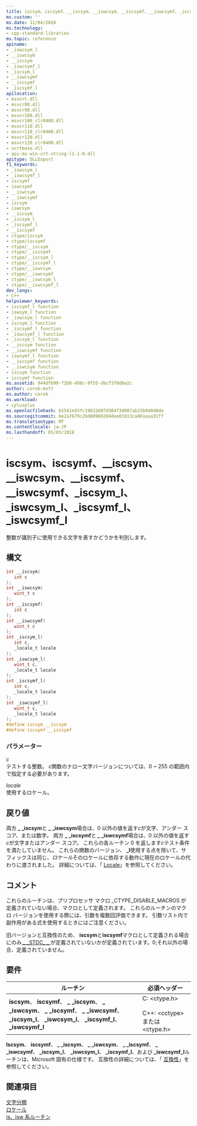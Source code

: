 ```yaml
---
title: iscsym、iscsymf、__iscsym、__iswcsym、__iscsymf、__iswcsymf、_iscsym_l、_iswcsym_l、_iscsymf_l、_iswcsymf_l | Microsoft Docs
ms.custom: ''
ms.date: 11/04/2016
ms.technology:
- cpp-standard-libraries
ms.topic: reference
apiname:
- _iswcsym_l
- __iswcsym
- __iscsym
- _iswcsymf_l
- _iscsym_l
- __iswcsymf
- __iscsymf
- _iscsymf_l
apilocation:
- msvcrt.dll
- msvcr80.dll
- msvcr90.dll
- msvcr100.dll
- msvcr100_clr0400.dll
- msvcr110.dll
- msvcr110_clr0400.dll
- msvcr120.dll
- msvcr120_clr0400.dll
- ucrtbase.dll
- api-ms-win-crt-string-l1-1-0.dll
apitype: DLLExport
f1_keywords:
- _iswcsym_l
- _iswcsymf_l
- iscsymf
- iswcsymf
- __iswcsym
- __iswcsymf
- iscsym
- iswcsym
- __iscsym
- _iscsym_l
- _iscsymf_l
- __iscsymf
- ctype/iscsym
- ctype/iscsymf
- ctype/__iscsym
- ctype/__iscsymf
- ctype/__iscsym_l
- ctype/__iscsymf_l
- ctype/__iswcsym
- ctype/__iswcsymf
- ctype/__iswcsym_l
- ctype/__iswcsymf_l
dev_langs:
- C++
helpviewer_keywords:
- iscsymf_l function
- iswsym_l function
- _iswcsym_l function
- iscsym_l function
- _iscsymf_l function
- _iswcsymf_l function
- _iscsym_l function
- __iscsym function
- __iswcsymf function
- iswsymf_l function
- __iscsymf function
- __iswcsym function
- iscsym function
- iscsymf function
ms.assetid: 944dfb99-f2b8-498c-9f55-dbcf370d0a2c
author: corob-msft
ms.author: corob
ms.workload:
- cplusplus
ms.openlocfilehash: b1561e93fc19832607d304f3d087ab33b04040de
ms.sourcegitcommit: be2a7679c2bd80968204dee03d13ca961eaa31ff
ms.translationtype: MT
ms.contentlocale: ja-JP
ms.lasthandoff: 05/03/2018
---
```

# <a name="iscsym-iscsymf-iscsym-iswcsym-iscsymf-iswcsymf-iscsyml-iswcsyml-iscsymfl-iswcsymfl"></a>iscsym、iscsymf、__iscsym、__iswcsym、__iscsymf、__iswcsymf、_iscsym_l、_iswcsym_l、_iscsymf_l、_iswcsymf_l

整数が識別子に使用できる文字を表すかどうかを判別します。

## <a name="syntax"></a>構文

```C
int __iscsym(
   int c
);
int __iswcsym(
   wint_t c
);
int __iscsymf(
   int c
);
int __iswcsymf(
   wint_t c
);
int _iscsym_l(
   int c,
   _locale_t locale
);
int _iswcsym_l(
   wint_t c,
   _locale_t locale
);
int _iscsymf_l(
   int c,
   _locale_t locale
);
int _iswcsymf_l(
   wint_t c,
   _locale_t locale
);
#define iscsym __iscsym
#define iscsymf __iscsymf
```

### <a name="parameters"></a>パラメーター

*c*<br/>
テストする整数。 *c*関数のナロー文字バージョンについては、0 ~ 255 の範囲内で指定する必要があります。

*locale*<br/>
使用するロケール。

## <a name="return-value"></a>戻り値

両方 **_ _iscsym**と **_ _iswcsym**場合は、0 以外の値を返す*c*が文字、アンダー スコア、または数字。 両方 **_ _iscsymf**と **_ _iswcsymf**場合は、0 以外の値を返す*c*が文字またはアンダー スコア。 これらの各ルーチン 0 を返します*c*テスト条件を満たしていません。 これらの関数のバージョン、 **_l**使用する点を除いて、サフィックスは同じ、*ロケール*そのロケールに依存する動作に現在のロケールの代わりに渡されました。 詳細については、「 [Locale](../../c-runtime-library/locale.md)」を参照してください。

## <a name="remarks"></a>コメント

これらのルーチンは、プリプロセッサ マクロ _CTYPE_DISABLE_MACROS が定義されていない場合、マクロとして定義されます。 これらのルーチンのマクロ バージョンを使用する際には、引数を複数回評価できます。 引数リスト内で副作用がある式を使用するときにはご注意ください。

旧バージョンと互換性のため、 **iscsym**と**iscsymf**マクロとして定義される場合にのみ[ &#95; &#95;STDC&#95; &#95; ](../../preprocessor/predefined-macros.md)が定義されていないかが定義されています。0;それ以外の場合、定義されていません。

## <a name="requirements"></a>要件

|ルーチン|必須ヘッダー|
|-------------|---------------------|
|**iscsym**、 **iscsymf**、 **_ _iscsym**、 **_ _iswcsym**、 **_ _iscsymf**、 **_ _iswcsymf**、 **_iscsym_l**、 **_iswcsym_l**、 **_iscsymf_l**、 **_iswcsymf_l**|C: \<ctype.h><br /><br /> C++: \<cctype> または \<ctype.h>|

**Iscsym**、 **iscsymf**、 **_ _iscsym**、 **_ _iswcsym**、 **_ _iscsymf**、 **_ _iswcsymf**、 **_iscsym_l**、 **_iswcsym_l**、 **_iscsymf_l**、および **_iswcsymf_l**ルーチンは、Microsoft 固有の仕様です。 互換性の詳細については、「 [互換性](../../c-runtime-library/compatibility.md)」を参照してください。

## <a name="see-also"></a>関連項目

[文字分類](../../c-runtime-library/character-classification.md)<br/>
[ロケール](../../c-runtime-library/locale.md)<br/>
[is、isw 系ルーチン](../../c-runtime-library/is-isw-routines.md)<br/>
